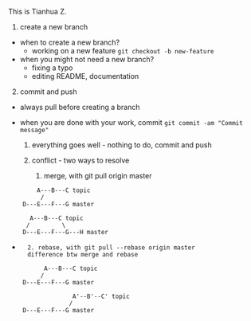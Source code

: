 This is Tianhua Z.

1. create a new branch
 - when to create a new branch?
 	* working on a new feature
 		```git checkout -b new-feature```
 - when you might not need a new branch?
 	* fixing a typo
 	* editing README, documentation
2. commit and push

 - always pull before creating a branch
 - when you are done with your work, commit ```git commit -am "Commit message"```

 	1) everything goes well - nothing to do, commit and push

 	2) conflict - two ways to resolve
 		1. merge, with git pull origin master

```
 		A---B---C topic
         /
    D---E---F---G master
```


```
	  A---B---C topic
	 /         \
    D---E---F---G---H master
```



- 		2. rebase, with git pull --rebase origin master
		difference btw merge and rebase




```
          A---B---C topic
         /
    D---E---F---G master
```


```
                  A'--B'--C' topic
                 /
    D---E---F---G master
```
